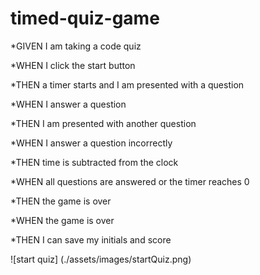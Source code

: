 # timed-quiz-game

*GIVEN I am taking a code quiz

*WHEN I click the start button

*THEN a timer starts and I am presented with a question

*WHEN I answer a question

*THEN I am presented with another question

*WHEN I answer a question incorrectly

*THEN time is subtracted from the clock

*WHEN all questions are answered or the timer reaches 0

*THEN the game is over

*WHEN the game is over

*THEN I can save my initials and score

![start quiz] (./assets/images/startQuiz.png)
